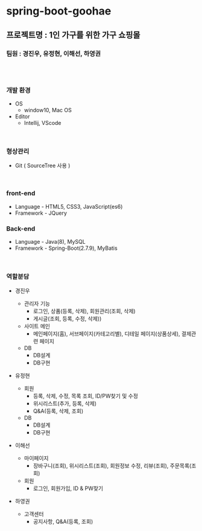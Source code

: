 # spring-boot-goohae

## 프로젝트명 : 1인 가구를 위한 가구 쇼핑몰
### 팀원 : 경진우, 유정현, 이해선, 하영권

<br/>
<br/>

### 개발 환경
* OS
  * window10, Mac OS
* Editor
  * Intellij, VScode

<br/>
  
### 형상관리
  * Git ( SourceTree 사용 )
  
<br/>

### front-end
  * Language - HTML5, CSS3, JavaScript(es6)
  * Framework - JQuery

### Back-end
  * Language - Java(8), MySQL
  * Framework - Spring-Boot(2.7.9), MyBatis

<br/>

### 역할분담

* 경진우
  * 관리자 기능
    * 로그인, 상품(등록, 삭제), 회원관리(조회, 삭제)
    * 게시글(조회, 등록, 수정, 삭제))
  * 사이트 메인
    * 메인페이지(홈), 서브페이지(카테고리별), 디테일 페이지(상품상세), 결제관련 페이지
  * DB
    * DB설계
    * DB구현

* 유정현
  * 회원
    * 등록, 삭제, 수정, 목록 조회, ID/PW찾기 및 수정
    * 위시리스트(추가, 등록, 삭제)
    * Q&A(등록, 삭제, 조회)
  * DB
    * DB설계
    * DB구현

* 이해선
  * 마이페이지
    * 장바구니(조회), 위시리스트(조회), 회원정보 수정, 리뷰(조회), 주문목록(조회)
  * 회원
    * 로그인, 회원가입, ID & PW찾기

* 하영권
  * 고객센터
    * 공지사항, Q&A(등록, 조회)
